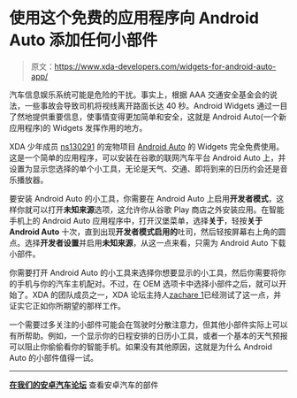 # 使用这个免费的应用程序向 Android Auto 添加任何小部件

> 原文：<https://www.xda-developers.com/widgets-for-android-auto-app/>

汽车信息娱乐系统可能是危险的干扰。事实上，根据 AAA 交通安全基金会的说法，一些事故会导致司机将视线离开路面长达 40 秒。Android Widgets 通过一目了然地提供重要信息，使事情变得更加简单和安全，这就是 Android Auto(一个新应用程序)的 Widgets 发挥作用的地方。

XDA 少年成员 [ns130291](https://forum.xda-developers.com/member.php?u=3757237) 的宠物项目 [Android Auto](https://www.xda-developers.com/google-assistant-android-auto-smart-displays-sony-lg-lenovo/) 的 Widgets 完全免费使用。这是一个简单的应用程序，可以安装在谷歌的联网汽车平台 Android Auto 上，并设置为显示您选择的单个小工具，无论是天气、交通、即将到来的日历约会还是音乐播放器。

要安装 Android Auto 的小工具，你需要在 Android Auto 上启用**开发者模式**，这样你就可以打开**未知来源**选项，这允许你从谷歌 Play 商店之外安装应用。在智能手机上的 Android Auto 应用程序中，打开汉堡菜单，选择**关于**，轻按**关于 Android Auto** 十次，直到出现**开发者模式启用的**吐司，然后轻按屏幕右上角的圆点。选择**开发者设置**并启用**未知来源**，从这一点来看，只需为 Android Auto 下载小部件。

你需要打开 Android Auto 的小工具来选择你想要显示的小工具，然后你需要将你的手机与你的汽车主机配对。不过，在 OEM 选项卡中选择小部件之后，就可以开始了。XDA 的团队成员之一，XDA 论坛主持人[zachare 1](https://forum.xda-developers.com/member.php?u=7055541)已经测试了这一点，并证实它正如你所期望的那样工作。

一个需要过多关注的小部件可能会在驾驶时分散注意力，但其他小部件实际上可以有所帮助。例如，一个显示你的日程安排的日历小工具，或者一个基本的天气预报可以阻止你偷偷看你的智能手机。如果没有其他原因，这就是为什么 Android Auto 的小部件值得一试。

* * *

[**在我们的安卓汽车论坛**](https://forum.xda-developers.com/android-auto/android-auto-general/app-widgets-android-auto-t3744179) 查看安卓汽车的部件